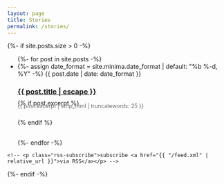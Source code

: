 ```yaml
---
layout: page
title: Stories
permalink: /stories/
---
```


<div class="home">
  {%- if site.posts.size > 0 -%}
    <!-- <h2 class="post-list-heading">{{ page.list_title | default: "Posts" }}</h2> -->
    <ul class="post-list">
      {%- for post in site.posts -%}
      <li>
        {%- assign date_format = site.minima.date_format | default: "%b %-d, %Y" -%}
        <span class="post-meta">{{ post.date | date: date_format }}</span>
        <h3>
          <a class="post-link" href="{{ post.url | relative_url }}">
            {{ post.title | escape }}
          </a>
        </h3>
        <!-- {%- if site.show_excerpts -%}
          {{ post.excerpt }}
        {%- endif -%} -->
        {% if post.excerpt %}
        <p class="excerpt">{{ post.excerpt | strip_html | truncatewords: 25 }}</p>
        {% endif %}
      </li>
      {%- endfor -%}
    </ul>

    <!-- <p class="rss-subscribe">subscribe <a href="{{ "/feed.xml" | relative_url }}">via RSS</a></p> -->
  {%- endif -%}
</div>

<style>
html {
  overflow-y: scroll;
}

  .post-list .excerpt {
  margin-top: -10px;
  margin-bottom: 20px;
  color: #666;
  font-size: 0.9em;
  line-height: 1.4;
  padding-left: 0;
}

.post-list li {
  margin-bottom: 30px;
}

.post-list h3 {
  margin-bottom: 8px;
}

.site-title {
  font-weight: normal;    /* or bold, 300, 400, 500, etc. */
  font-size: 26px;
  color: #424242;
}
</style>